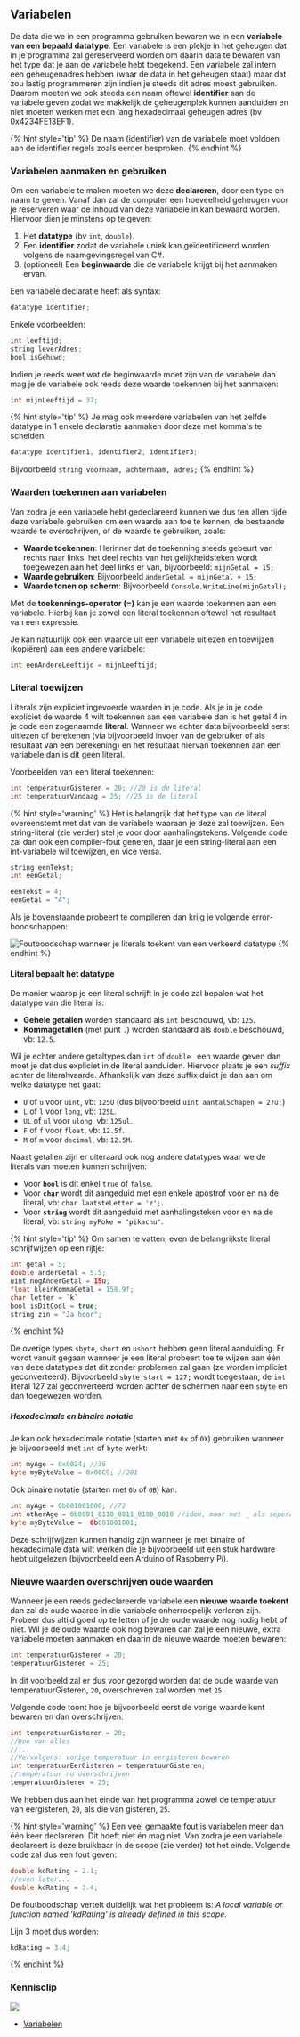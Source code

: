 ## Variabelen



De data die we in een programma gebruiken bewaren we in een **variabele van een bepaald datatype**. Een variabele is een plekje in het geheugen dat in je programma zal gereserveerd worden om daarin data te bewaren van het type dat je aan de variabele hebt toegekend. Een variabele zal intern een geheugenadres hebben (waar de data in het geheugen staat) maar dat zou lastig programmeren zijn indien je steeds dit adres moest gebruiken. Daarom moeten we ook steeds een naam oftewel **identifier** aan de variabele geven zodat we makkelijk de geheugenplek kunnen aanduiden en niet moeten werken met een lang hexadecimaal geheugen adres (bv 0x4234FE13EF1).

{% hint style='tip' %}
De naam (identifier) van de variabele moet voldoen aan de identifier regels zoals eerder besproken.
{% endhint %}


### Variabelen aanmaken en gebruiken

Om een variabele te maken moeten we deze **declareren**, door een type en naam te geven. Vanaf dan zal de computer een hoeveelheid geheugen voor je reserveren waar de inhoud van deze variabele in kan bewaard worden. 
Hiervoor dien je minstens op te geven:

1. Het **datatype** \(bv ``int``,  ``double``\).
2. Een **identifier** zodat de variabele uniek kan geïdentificeerd worden volgens de naamgevingsregel van C#.
3. \(optioneel\) Een **beginwaarde** die de variabele krijgt bij het aanmaken ervan.

Een variabele declaratie heeft als syntax:

```java
datatype identifier;
```
Enkele voorbeelden:

```java
int leeftijd;
string leverAdres;
bool isGehuwd;
```
Indien je reeds weet wat de beginwaarde moet zijn van de variabele dan mag je de variabele ook reeds deze waarde toekennen bij het aanmaken:

```java
int mijnLeeftijd = 37;
```

{% hint style='tip' %}
Je mag ook meerdere variabelen van het zelfde datatype in 1 enkele declaratie aanmaken door deze met komma's te scheiden:

```java
datatype identifier1, identifier2, identifier3;
```
Bijvoorbeeld ``string voornaam, achternaam, adres;``
{% endhint %}

### Waarden toekennen aan variabelen

Van zodra je een variabele hebt gedeclareerd kunnen we dus ten allen tijde deze variabele gebruiken om een waarde aan toe te kennen, de bestaande waarde te overschrijven, of de waarde te gebruiken, zoals:

* **Waarde toekennen**: Herinner dat de toekenning steeds gebeurt van rechts naar links: het deel rechts van het gelijkheidsteken wordt toegewezen aan het deel links er van, bijvoorbeeld: `mijnGetal = 15;`
* **Waarde gebruiken**: Bijvoorbeeld `anderGetal = mijnGetal + 15;`
* **Waarde tonen op scherm**: Bijvoorbeeld `Console.WriteLine(mijnGetal);`

Met de **toekennings-operator \(=\)** kan je een waarde toekennen aan een variabele. Hierbij kan je zowel een literal toekennen oftewel het resultaat van een expressie.

Je kan natuurlijk ook een waarde uit een variabele uitlezen en toewijzen (kopiëren) aan een andere variabele:

```java
int eenAndereLeeftijd = mijnLeeftijd;
```


### Literal toewijzen

Literals zijn expliciet ingevoerde waarden in je code. Als je in je code expliciet de waarde 4 wilt toekennen aan een variabele dan is het getal 4 in je code een zogenaamde **literal**. Wanneer we echter data bijvoorbeeld eerst uitlezen of berekenen \(via bijvoorbeeld invoer van de gebruiker of als resultaat van een berekening\) en het resultaat hiervan toekennen aan een variabele dan is dit geen literal.

Voorbeelden van een literal toekennen:

```java
int temperatuurGisteren = 20; //20 is de literal
int temperatuurVandaag = 25; //25 is de literal
```


{% hint style='warning' %}
Het is belangrijk dat het type van de literal overeenstemt met dat van de variabele waaraan je deze zal toewijzen. Een string-literal (zie verder) stel je voor door aanhalingstekens. Volgende code zal dan ook een compiler-fout generen, daar je een string-literal aan een int-variabele wil toewijzen, en vice versa.

```java
string eenTekst;
int eenGetal;

eenTekst = 4;
eenGetal = "4";
```

Als je bovenstaande probeert te compileren dan krijg je volgende error-boodschappen:

![Foutboodschap wanneer je literals toekent van een verkeerd datatype](../assets/0_intro/errorliteraltoekenning.png)
{% endhint %}

#### Literal bepaalt het datatype
De manier waarop je een literal schrijft in je code zal bepalen wat het datatype van die literal is:

* **Gehele getallen** worden standaard als ``int`` beschouwd, vb: ``125``.
* **Kommagetallen** (met punt ``.``) worden standaard als ``double`` beschouwd, vb: ``12.5``.

Wil je echter andere getaltypes dan ``int`` of ``double `` een waarde geven dan moet je dat dus expliciet in de literal aanduiden. Hiervoor plaats je een *suffix* achter de literalwaarde. Afhankelijk van deze suffix duidt je dan aan om welke datatype het gaat: 

* ``U`` of ``u`` voor ``uint``, vb: ``125U`` (dus bijvoorbeeld ``uint aantalSchapen = 27u;``)
* ``L`` of ``l`` voor ``long``, vb: ``125L``.
* ``UL`` of ``ul`` voor ``ulong``, vb: ``125ul``.
* ``F`` of ``f`` voor ``float``, vb: ``12.5f``.
* ``M`` of ``m`` voor ``decimal``, vb: ``12.5M``.

<!---{pagebreak} --->

Naast getallen zijn er uiteraard ook nog andere datatypes waar we de literals van moeten kunnen schrijven:

* Voor **``bool``** is dit enkel ``true``  of ``false``.
* Voor **``char``**  wordt dit aangeduid met een enkele apostrof voor en na de literal, vb: ``char laatsteLetter = 'z';``.
* Voor **``string``** wordt dit aangeduid met  aanhalingsteken voor en na de literal, vb: ``string myPoke = "pikachu"``.

{% hint style='tip' %}
Om samen te vatten, even de belangrijkste literal schrijfwijzen op een rijtje:
```java
int getal = 5;
double anderGetal = 5.5;
uint nogAnderGetal = 15u;
float kleinKommaGetal = 158.9f;
char letter = `k`
bool isDitCool = true;
string zin = "Ja hoor";
```
{% endhint %}
  
De overige types ``sbyte``, ``short`` en ``ushort`` hebben geen literal aanduiding. Er wordt vanuit gegaan wanneer je een literal probeert toe te wijzen aan één van deze datatypes dat dit zonder problemen zal gaan (ze worden impliciet geconverteerd). Bijvoorbeeld ``sbyte start = 127;`` wordt toegestaan, de ``int`` literal 127 zal geconverteerd worden achter de schermen naar een ``sbyte`` en dan toegewezen worden.



##### Hexadecimale en binaire notatie

Je kan ook hexadecimale notatie (starten met ``0x`` of ``0X``) gebruiken wanneer je bijvoorbeeld met ``int`` of ``byte`` werkt:
```java
int myAge = 0x0024; //36
byte myByteValue = 0x00C9; //201
``` 

Ook binaire notatie (starten met ``0b`` of ``0B``) kan:
```java
int myAge = 0b001001000; //72
int otherAge = 0b0001_0110_0011_0100_0010 //idem, maar met _ als seperator
byte myByteValue =  0b‭00100100‬1;
``` 

Deze schrijfwijzen kunnen handig zijn wanneer je met binaire of hexadecimale data wilt werken die je bijvoorbeeld uit een stuk hardware hebt uitgelezen (bijvoorbeeld een Arduino of Raspberry Pi).

<!---{pagebreak} --->

### Nieuwe waarden overschrijven oude waarden

Wanneer je een reeds gedeclareerde variabele een **nieuwe waarde toekent** dan zal de oude waarde in die variabele onherroepelijk verloren zijn. Probeer dus altijd goed op te letten of je de oude waarde nog nodig hebt of niet. Wil je de oude waarde ook nog bewaren dan zal je een nieuwe, extra variabele moeten aanmaken en daarin de nieuwe waarde moeten bewaren:

```java
int temperatuurGisteren = 20;
temperatuurGisteren = 25;
```

In dit voorbeeld zal er dus voor gezorgd worden dat de oude waarde van temperatuurGisteren, ``20``, overschreven zal worden met ``25``.

Volgende code toont hoe je bijvoorbeeld eerst de vorige waarde kunt bewaren en dan overschrijven:

```java
int temperatuurGisteren = 20;
//Doe van alles
//...
//Vervolgens: vorige temperatuur in eergisteren bewaren
int temperatuurEerGisteren = temperatuurGisteren; 
//temperatuur nu overschrijven
temperatuurGisteren = 25; 
```
We hebben dus aan het einde van het programma zowel de temperatuur van eergisteren, ``20``, als die van gisteren, ``25``.


{% hint style='warning' %}
Een veel gemaakte fout is variabelen meer dan één keer declareren. Dit hoeft niet én mag niet. Van zodra je een variabele declareert is deze bruikbaar in de scope (zie verder) tot het einde.
Volgende code zal dus een fout geven:

```java
double kdRating = 2.1;
//even later...
double kdRating = 3.4; 
```

De foutboodschap vertelt duidelijk wat het probleem is: *A local variable or function named 'kdRating' is already defined in this scope.*

Lijn 3 moet dus worden:
 
```java
kdRating = 3.4; 
```

{% endhint %}

<!---NOBOOKSTART--->
### Kennisclip
![](../assets/infoclip.png)
* [Variabelen](https://ap.cloud.panopto.eu/Panopto/Pages/Viewer.aspx?id=17b14f94-5805-4ce1-a4d6-ac3800a51815)

<!---NOBOOKEND--->